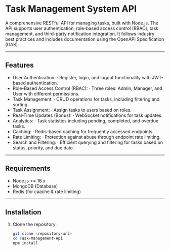 # Task Management System API

A comprehensive RESTful API for managing tasks, built with Node.js. The API supports user authentication, role-based access control (RBAC), task management, and third-party notification integration. It follows industry best practices and includes documentation using the OpenAPI Specification (OAS).

---

## Features

- User Authentication:
   · Register, login, and logout functionality with JWT-based authentication.
- Role-Based Access Control (RBAC):
   · Three roles: Admin, Manager, and User with different permissions.
- Task Management:
   · CRUD operations for tasks, including filtering and sorting.
- Task Assignment:
   · Assign tasks to users based on roles.
- Real-Time Updates (Bonus):
   · WebSocket notifications for task updates.
- Analytics:
   · Task statistics including pending, completed, and overdue tasks.
- Caching:
   · Redis-based caching for frequently accessed endpoints.
- Rate Limiting:
   · Protection against abuse through endpoint rate limiting.
- Search and Filtering:
   · Efficient querying and filtering for tasks based on status, priority, and due date.

---

## Requirements

- Node.js >= 16.x
- MongoDB (Database)
- Redis (for caache & rate limiting)

---

## Installation

1. Clone the repository:
   ```bash
   git clone <repository-url>
   cd Task-Management-Api
   npm install
